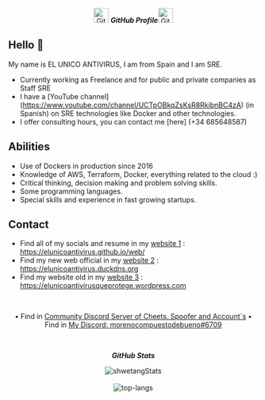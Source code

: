 <p align="center">
 <img src="https://media.giphy.com/media/8UHRm5oY4k4FDxq5QG/giphy.gif" width="30px" alt="GitHub-Status"/>&nbsp;<i><b>GitHub Profile</b></i><img src="https://media.giphy.com/media/8UHRm5oY4k4FDxq5QG/giphy.gif" width="30px" alt="GitHub-Status"/></p>

## Hello 👋

My name is EL UNICO ANTIVIRUS, I am from Spain and I am SRE.

* Currently working as Freelance and for public and private companies as Staff SRE
* I have a [YouTube channel] (https://www.youtube.com/channel/UCTpOBkqZsKsR8RkibnBC4zA) (in Spanish) on SRE technologies like Docker and other technologies.
* I offer consulting hours, you can contact me [here] (+34 685648587)



## Abilities

* Use of Dockers in production since 2016
* Knowledge of AWS, Terraform, Docker, everything related to the cloud :)
* Critical thinking, decision making and problem solving skills.
* Some programming languages.
* Special skills and experience in fast growing startups.



## Contact

* Find all of my socials and resume in my [website 1](https://elunicoantivirus.github.io/web/) : https://elunicoantivirus.github.io/web/
* Find my new web official in my [website 2](https://elunicoantivirus.duckdns.org) : https://elunicoantivirus.duckdns.org
* Find my website old in my [website 3](https://elunicoantivirusqueprotege.wordpress.com/) : https://elunicoantivirusqueprotege.wordpress.com
<br>
<p align="center">
  • Find in <a href="https://discord.gg/aeHAZfUYBJ">Community Discord Server of Cheets, Spoofer and Account´s</a> •
  Find in <a href="https://github.com/elunicoantivirus">My Discord: morenocompuestodebueno#6709</a> 
</p>

<br>
<p align="center">
<i><b>GitHub Stats</b></i>
 
<p align="center">
  <img src="https://github-readme-stats.vercel.app/api?username=elunicoantivirus&theme=dark&show_icons=true" alt="shwetangStats" />  
  <br />
  <br />
  <img src="https://github-readme-stats.vercel.app/api/top-langs/?username=elunicoantivirus&layout=compact&theme=dark" alt="top-langs" />
</p>
